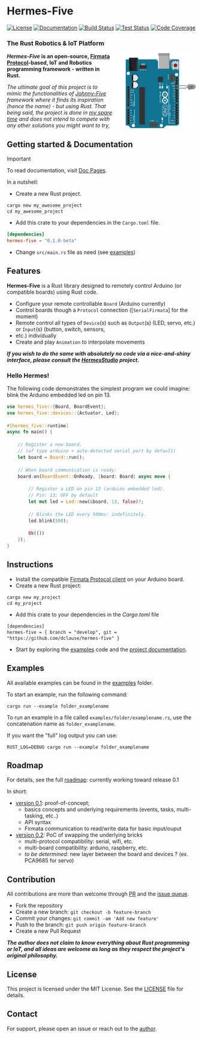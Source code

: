 # Hermes-Five

[![License](https://img.shields.io/github/license/dclause/hermes-five?color=success)](/LICENSE)
[![Documentation](https://img.shields.io/badge/documentation-_online-success)](https://dclause.github.io/hermes-five/)
[![Build Status](https://github.com/dclause/hermes-five/workflows/Build/badge.svg)](https://github.com/dclause/hermes-five/actions/workflows/build.yml)
[![Test Status](https://github.com/dclause/hermes-five/workflows/Test/badge.svg)](https://github.com/dclause/hermes-five/actions/workflows/test.yml)
[![Code Coverage](https://codecov.io/gh/dclause/hermes-five/graph/badge.svg?token=KF8EFDUQ7A)](https://codecov.io/gh/dclause/hermes-five)

### The Rust Robotics & IoT Platform

<img align="right" style="height:200px" alt="Schema sample of blinking led using Arduino UNO" src="https://github.com/dclause/hermes-five/blob/develop/docs/public/examples/led/led-blink.gif?raw=true" />

**_Hermes-Five_ is an open-source, [Firmata Protocol](https://github.com/firmata/protocol)-based, IoT and Robotics
programming framework - written in Rust.**

_The ultimate goal of this project is to mimic the functionalities of [Johnny-Five](https://johnny-five.io/) framework
where it finds its inspiration (hence the name) - but using Rust. That being said, the project is done
in [my spare time](https://github.com/dclause) and
does not intend
to compete with any other solutions you might want to try,_

## Getting started & Documentation

> [!IMPORTANT]  
> To read documentation, visit [Doc Pages](https://docs.rs/hermes-five/latest/hermes-five).

In a nutshell:

- Create a new Rust project.

```shell
cargo new my_awesome_project
cd my_awesome_project
```

- Add this crate to your dependencies in the `Cargo.toml` file.

```toml
[dependencies]
hermes-five = "0.1.0-beta"
```

- Change `src/main.rs` file as need (see [examples](/examples))

## Features

**Hermes-Five** is a Rust library designed to remotely control Arduino (or compatible boards) using Rust code.

* Configure your remote controllable `Board` (Arduino currently)
* Control boards though a `Protocol` connection ([`SerialFirmata`] for the moment)
* Remote control all types of `Device`(s) such as `Output`(s) (LED, servo, etc.) or `Input`(s) (button, switch, sensors,
* etc.) individually
* Create and play `Animation` to interpolate movements

**_If you wish to do the same with absolutely no code via a nice-and-shiny interface, please consult
the [HermesStudio](https://github.com/dclause/hermes-studio) project._**

### Hello Hermes!

The following code demonstrates the simplest program we could imagine: blink the Arduino embedded led on pin 13.

```rust
use hermes_five::{Board, BoardEvent};
use hermes_five::devices::{Actuator, Led};

#[hermes_five::runtime]
async fn main() {

    // Register a new board.
    // (of type arduino + auto-detected serial port by default)
    let board = Board::run();

    // When board communication is ready:
    board.on(BoardEvent::OnReady, |board: Board| async move {

        // Register a LED on pin 13 (arduino embedded led).
        // Pin: 13; OFF by default
        let mut led = Led::new(&board, 13, false)?;

        // Blinks the LED every 500ms: indefinitely.
        led.blink(500);

        Ok(())
    });
}
```

## Instructions

- Install the
  compatible [Firmata Protocol client](https://github.com/firmata/arduino/blob/main/examples/StandardFirmataPlus/StandardFirmataPlus.ino)
  on your Arduino board.
- Create a new Rust project:

```
cargo new my_project
cd my_project
```

- Add this crate to your dependencies in the _Cargo.toml_
  file

```
[dependencies]
hermes-five = { branch = "develop", git = "https://github.com/dclause/hermes-five" }
```

- Start by exploring the [examples](/examples) code and
  the [project documentation](https://dclause.github.io/hermes-five).

## Examples

All available examples can be found in
the [examples](https://github.com/dclause/hermes-five/tree/develop/hermes-five/examples) folder.

To start an example, run the following command:

```
cargo run --example folder_examplename
```

To run an example in a file called `examples/folder/examplename.rs`, use the concatenation name
as `folder_examplename`.

If you want the "full" log output you can use:

```
RUST_LOG=DEBUG cargo run --example folder_examplename
```

## Roadmap

For details, see the full [roadmap](/roadmap.md): currently working
toward release 0.1

In short:

- [version 0.1](/roadmap.md#release-version-01): proof-of-concept;
    - basics concepts and underlying requirements (events, tasks, multi-tasking, etc..)
    - API syntax
    - Firmata communication to read/write data for basic input/ouput
- [version 0.2](/roadmap.md#release-version-02): PoC of swapping the underlying bricks
    - multi-protocol compatibility: serial, wifi, etc.
    - multi-board compatibility: arduino, raspberry, etc.
    - *to be determined:* new layer between the board and devices ? (ex. PCA9685 for servo)

## Contribution

All contributions are more than welcome through [PR](https://github.com/dclause/hermes-five/pulls) and
the [issue queue](https://github.com/dclause/hermes-five/issues).

- Fork the repository
- Create a new branch: `git checkout -b feature-branch`
- Commit your changes: `git commit -am 'Add new feature'`
- Push to the branch: `git push origin feature-branch`
- Create a new Pull Request

**_The author does not claim to know everything about Rust programming or IoT, and all ideas are welcome as long as they
respect the project's original philosophy._**

## License

This project is licensed under the MIT License. See
the [LICENSE](/LICENSE) file for details.

## Contact

For support, please open an issue or reach out to the [author](https://github.com/dclause).